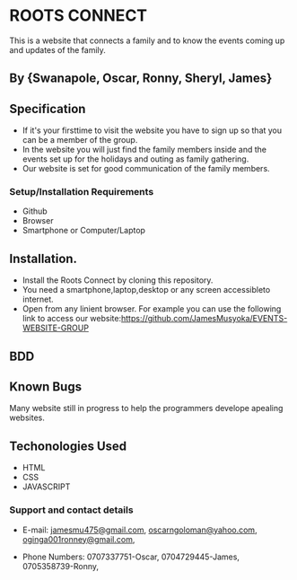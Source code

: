 # ROOTS CONNECT

This is a website that connects a family and to know the events coming up and updates of the family.

 ## By {Swanapole, Oscar, Ronny, Sheryl, James}
 ## Specification

 * If it's your firsttime to visit the website you have to sign up so that you can be a member of the group.
 * In the website you will just find the family members inside and the events set up for the holidays and outing as family gathering.
 * Our website is set for good communication of the family members.
 
 ### Setup/Installation Requirements

 * Github
 * Browser
 * Smartphone or Computer/Laptop

 ## Installation.

 * Install the Roots Connect by cloning this repository.
 * You need a smartphone,laptop,desktop or any screen accessibleto internet.
 * Open from any linient browser. For example you can use the following link to access our website:https://github.com/JamesMusyoka/EVENTS-WEBSITE-GROUP

 ## BDD


 ## Known Bugs
  Many website still in progress to help the programmers develope apealing websites.

  ## Techonologies Used

  * HTML
  * CSS
  * JAVASCRIPT

  ### Support and contact details
   * E-mail: jamesmu475@gmail.com, 
             oscarngoloman@yahoo.com, 
             oginga001ronney@gmail.com, 





   * Phone Numbers: 0707337751-Oscar,
                    0704729445-James,
                    0705358739-Ronny,

